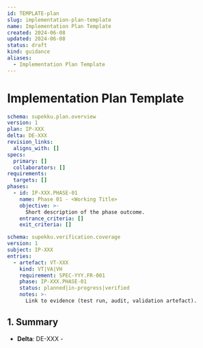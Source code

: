 ```yaml
---
id: TEMPLATE-plan
slug: implementation-plan-template
name: Implementation Plan Template
created: 2024-06-08
updated: 2024-06-08
status: draft
kind: guidance
aliases:
  - Implementation Plan Template
---
```


# Implementation Plan Template

```yaml supekku:plan.overview@v1
schema: supekku.plan.overview
version: 1
plan: IP-XXX
delta: DE-XXX
revision_links:
  aligns_with: []
specs:
  primary: []
  collaborators: []
requirements:
  targets: []
phases:
  - id: IP-XXX.PHASE-01
    name: Phase 01 - <Working Title>
    objective: >-
      Short description of the phase outcome.
    entrance_criteria: []
    exit_criteria: []
```

```yaml supekku:verification.coverage@v1
schema: supekku.verification.coverage
version: 1
subject: IP-XXX
entries:
  - artefact: VT-XXX
    kind: VT|VA|VH
    requirement: SPEC-YYY.FR-001
    phase: IP-XXX.PHASE-01
    status: planned|in-progress|verified
    notes: >-
      Link to evidence (test run, audit, validation artefact).
```

## 1. Summary
- **Delta**: DE-XXX - <title>
- **Specs Impacted**: SPEC-002, PROD-YYY
- **Problems / Issues**: ISSUE-123, PROB-456
- **Desired Outcome**: <one-line description of the end state>

## 2. Context & Constraints
- **Current Behaviour**: <brief note or link to audit finding>
- **Target Behaviour**: <reference spec section / requirement IDs>
- **Dependencies**: <other deltas, releases, ops windows>
- **Constraints**: <time, rollout, tech debt>

## 3. Gate Check
- [ ] Backlog items linked and prioritised
- [ ] Spec(s) updated or delta specifies required changes
- [ ] Test strategy identified (unit/integration/system)
- [ ] Workspace/config changes assessed


> Tip: Plan phases up front, then create the phase sheet for the current phase only. Update later phases when you are ready to execute them.

## 4. Phase Overview
| Phase | Objective | Entrance Criteria | Exit Criteria / Done When | Phase Sheet |
| --- | --- | --- | --- | --- |
| Phase 0 - Research & Validation | Confirm assumptions, gather refs | Delta accepted, backlog reviewed | Open questions resolved, risks logged | `phases/phase-01.md` |
| Phase 1 - Design Revision Application | Apply design revision changes | Phase 0 complete | Code + tests updated, local checks passing | `phases/phase-02.md` |
| Phase 2 - Verification & Cleanup | Run verification suite, update docs | Phase 1 complete, CI green | All gates passed, docs updated | `phases/phase-03.md` |

*Adjust/add phases as needed; every phase must have clear gates. Phase sheets are authored one at a time using `supekku/templates/phase-sheet-template.md`.*

## 5. Phase Detail Snapshot
- **Research Notes**: `DE-XXX/notes.md` (Phase 0 output)
- **Design Revision**: `DE-XXX/DR-XXX.md`
- **Active Phase Sheet**: <link once created>
- **Parallelisable Work**: Flag tasks with `[P]` inside phase sheets
- **Plan Updates**: Update this plan when phase outcomes change (new risks, scope adjustments)

## 6. Testing & Verification Plan
- **Updated Suites**: <list unit/integration/system tests>
- **New Cases**: <outline key scenarios>
- **Tooling/Fixtures**: <mention new helpers/mocks>
- **Rollback Plan**: <if applicable>
- **Verification Coverage**: Cross-check `supekku:verification.coverage@v1` entries against phases and requirements.

## 7. Risks & Mitigations
| Risk | Mitigation | Owner |
| --- | --- | --- |
| e.g. `.viceignore` misconfiguration | Provide defaults, add logging | Dev |

## 8. Open Questions & Decisions
- [ ] Question/decision placeholder (resolve before exit)

## 9. Progress Tracking
- [ ] Phase 0 complete
- [ ] Phase 1 complete
- [ ] Phase 2 complete
- [ ] Verification gates passed

## 10. Notes / Links
- Audit reference: AUD-XXX (pending)
- Supporting docs: <links>
```
